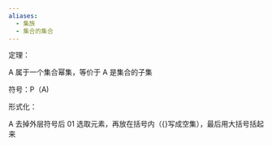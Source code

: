 ```yaml
---
aliases:
  - 集族
  - 集合的集合
---
```


定理：

A 属于一个集合幂集，等价于 A 是集合的子集

符号：P（A)

形式化：

A 去掉外层符号后 01 选取元素，再放在括号内（{}写成空集），最后用大括号括起来
